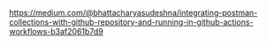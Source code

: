 https://medium.com/@bhattacharyasudeshna/integrating-postman-collections-with-github-repository-and-running-in-github-actions-workflows-b3af2061b7d9



 
